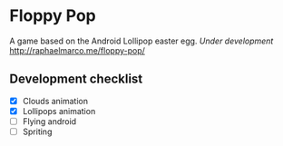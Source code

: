 # Floppy Pop
A game based on the Android Lollipop easter egg. *Under development*
http://raphaelmarco.me/floppy-pop/

## Development checklist
- [x] Clouds animation
- [x] Lollipops animation
- [ ] Flying android
- [ ] Spriting